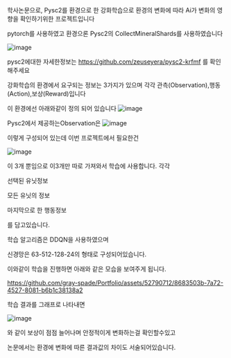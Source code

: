 학사논문으로, Pysc2를 환경으로 한 강화학습으로 환경의 변화에 따라 Ai가 변화의 영향을 확인하기위한 프로젝트입니다

pytorch를 사용하였고 환경으론 Pysc2의 CollectMineralShards를 사용하였습니다

![image](https://github.com/gray-spade/Portfolio/assets/52790712/5d5abb80-886b-411d-ac30-625f5143a567)

pysc2에대한 자세한정보는 https://github.com/zeuseyera/pysc2-krfmf 를 확인해주세요

강화학습의 환경에서 요구되는 정보는 3가지가 있으며 각각 관측(Observation),행동(Action),보상(Reward)입니다

이 환경에선 아래와같이 정의 되어 있습니다
![image](https://github.com/gray-spade/Portfolio/assets/52790712/239850af-373b-42c9-8438-b1761c34ea75)



Pysc2에서 제공하는Observation은 
![image](https://github.com/gray-spade/Portfolio/assets/52790712/e8b7fbf5-7d67-494c-8b7f-dba09e5a7a0a)

이렇게 구성되어 있는데 이번 프로젝트에서 필요한건 

![image](https://github.com/gray-spade/Portfolio/assets/52790712/345ae690-68f0-4339-9783-c366ceed8f08)

이 3개 뿐임으로 이3개만 따로 가져와서 학습에 사용합니다.
각각 

선택된 유닛정보

모든 유닛의 정보

마지막으로 한 행동정보

를 담고있습니다.

학습 알고리즘은 DDQN을 사용하였으며

신경망은 63-512-128-24의 형태로 구성되어있습니다.

이와같이 학습을 진행하면 아래와 같은 모습을 보여주게 됩니다.

https://github.com/gray-spade/Portfolio/assets/52790712/8683503b-7a72-4527-8081-b6b1c38138a2

학습 결과를 그래프로 나타내면

![image](https://github.com/gray-spade/Portfolio/assets/52790712/49261e93-fe22-466e-bb68-6c288aa2af70)

와 같이 보상이 점점 늘어나며 안정적이게 변화하는걸 확인할수있고

논문에서는 환경에 변화에 따른 결과값의 차이도 서술되어있습니다.





